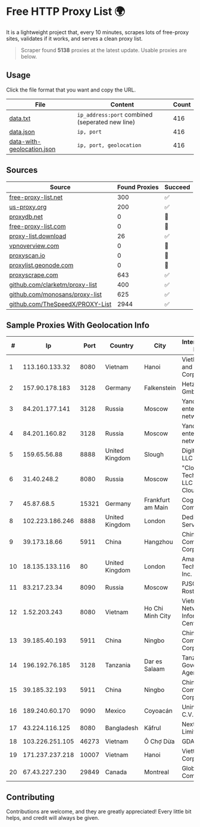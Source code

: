
# Free HTTP Proxy List 🌍

It is a lightweight project that, every 10 minutes, scrapes lots of free-proxy sites, validates if it works, and serves a clean proxy list.


> Scraper found **5138** proxies at the latest update. Usable proxies are below.

## Usage

Click the file format that you want and copy the URL.


|File|Content|Count|
|----|-------|-----|
|[data.txt](https://raw.githubusercontent.com/themiralay/Proxy-List-World/master/data.txt)|`ip_address:port` combined (seperated new line)|416|
|[data.json](https://raw.githubusercontent.com/themiralay/Proxy-List-World/master/data.json)|`ip, port`|416|
|[data-with-geolocation.json](https://raw.githubusercontent.com/themiralay/Proxy-List-World/master/data-with-geolocation.json)|`ip, port, geolocation`|416|

## Sources

|Source|Found Proxies|Succeed|
|------|-------------|-------|
|[free-proxy-list.net](https://free-proxy-list.net)|300|✅|
|[us-proxy.org](https://www.us-proxy.org)|200|✅|
|[proxydb.net](http://proxydb.net)|0|🚫|
|[free-proxy-list.com](https://free-proxy-list.com/?page=&port=&type%5B%5D=http&type%5B%5D=https&up_time=0&search=Search)|0|🚫|
|[proxy-list.download](https://www.proxy-list.download/HTTP)|26|✅|
|[vpnoverview.com](https://vpnoverview.com/privacy/anonymous-browsing/free-proxy-servers)|0|🚫|
|[proxyscan.io](https://www.proxyscan.io)|0|🚫|
|[proxylist.geonode.com](https://proxylist.geonode.com/api/proxy-list?limit=300&page=1&sort_by=lastChecked&sort_type=desc&protocols=http,https)|0|🚫|
|[proxyscrape.com](https://api.proxyscrape.com/v2/?request=displayproxies&protocol=http&timeout=10000&country=all&ssl=all&anonymity=all)|643|✅|
|[github.com/clarketm/proxy-list](https://raw.githubusercontent.com/clarketm/proxy-list/master/proxy-list-raw.txt)|400|✅|
|[github.com/monosans/proxy-list](https://raw.githubusercontent.com/monosans/proxy-list/main/proxies/http.txt)|625|✅|
|[github.com/TheSpeedX/PROXY-List](https://raw.githubusercontent.com/TheSpeedX/PROXY-List/master/http.txt)|2944|✅|


## Sample Proxies With Geolocation Info

|#|Ip|Port|Country|City|Internet Service Provider|
|-|--|----|-------|----|-------------------------|
|1|113.160.133.32|8080|Vietnam|Hanoi|VietNam Post and Telecom Corporation|
|2|157.90.178.183|3128|Germany|Falkenstein|Hetzner Online GmbH|
|3|84.201.177.141|3128|Russia|Moscow|Yandex enterprise network|
|4|84.201.160.82|3128|Russia|Moscow|Yandex enterprise network|
|5|159.65.56.88|8888|United Kingdom|Slough|DigitalOcean, LLC|
|6|31.40.248.2|8080|Russia|Moscow|"Cloud Technologies" LLC trading as Cloud.ru|
|7|45.87.68.5|15321|Germany|Frankfurt am Main|Cogent Communications|
|8|102.223.186.246|8888|United Kingdom|London|Dedicated Servers|
|9|39.173.18.66|5911|China|Hangzhou|China Mobile Communications Corporation|
|10|18.135.133.116|80|United Kingdom|London|Amazon Technologies Inc.|
|11|83.217.23.34|8090|Russia|Moscow|PJSC Rostelecom|
|12|1.52.203.243|8080|Vietnam|Ho Chi Minh City|Vietnam Internet Network Information Center|
|13|39.185.40.193|5911|China|Ningbo|China Mobile Communications Corporation|
|14|196.192.76.185|3128|Tanzania|Dar es Salaam|Tanzania e-Government Agency|
|15|39.185.32.193|5911|China|Ningbo|China Mobile Communications Corporation|
|16|189.240.60.170|9090|Mexico|Coyoacán|Uninet S.A. de C.V.|
|17|43.224.116.125|8080|Bangladesh|Kāfrul|Next Online Limited|
|18|103.226.251.105|46273|Vietnam|Ô Chợ Dừa|GDATA|
|19|171.237.237.218|10007|Vietnam|Hanoi|Viettel Corporation|
|20|67.43.227.230|29849|Canada|Montreal|GloboTech Communications|



## Contributing

Contributions are welcome, and they are greatly appreciated! Every
little bit helps, and credit will always be given.

